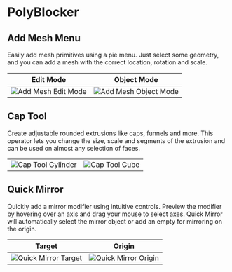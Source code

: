 # PolyBlocker

## Add Mesh Menu

Easily add mesh primitives using a pie menu. Just select some geometry, and you can add a mesh with the correct location, rotation and scale.

|  Edit Mode  | Object Mode |
| :---------: | :---------: |
![Add Mesh Edit Mode](https://user-images.githubusercontent.com/65575771/223024210-490445f6-d6c4-461d-9b88-088aee9a9e5d.gif) | ![Add Mesh Object Mode](https://user-images.githubusercontent.com/65575771/223023275-13091df1-40ca-4f33-871c-6f7594d580d5.gif)

## Cap Tool

Create adjustable rounded extrusions like caps, funnels and more. This operator lets you change the size, scale and segments of the extrusion and can be used on almost any selection of faces.

|       |       |
| :---: | :---: |
![Cap Tool Cylinder](https://user-images.githubusercontent.com/65575771/222982674-776e7259-6a4a-44b4-8b08-32a29e906650.gif) | ![Cap Tool Cube](https://user-images.githubusercontent.com/65575771/222984647-14f0136a-71b3-4445-966d-f4931c9179bc.gif)

## Quick Mirror

Quickly add a mirror modifier using intuitive controls. Preview the modifier by hovering over an axis and drag your mouse to select axes. Quick Mirror will automatically select the mirror object or add an empty for mirroring on the origin.

| Target | Origin |
| :----: | :----: |
![Quick Mirror Target](https://user-images.githubusercontent.com/65575771/225791968-c61f492f-043d-4aff-831c-4f5b682b10a7.gif) | ![Quick Mirror Origin](https://user-images.githubusercontent.com/65575771/225790320-a624133d-b938-4aab-9765-986e39faf01e.gif)

